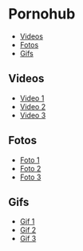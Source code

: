 <!DOCTYPE html>
<html>
<head>
 <title>PornoHube</title>
</head>
<body>
 <h1>Pornohub</h1>

 <ul>
   <li><a href="videos.php">Videos</a></li>
   <li><a href="fotos.php">Fotos</a></li>
   <li><a href="gifs.php">Gifs</a></li>
 </ul>

 <div id="videos">
   <h2>Videos</h2>

   <ul>
     <li><a href="video1.php">Video 1</a></li>
     <li><a href="video2.php">Video 2</a></li>
     <li><a href="video3.php">Video 3</a></li>
   </ul>
 </div>

 <div id="fotos">
   <h2>Fotos</h2>

   <ul>
     <li><a href="foto1.php">Foto 1</a></li>
     <li><a href="foto2.php">Foto 2</a></li>
     <li><a href="foto3.php">Foto 3</a></li>
   </ul>
 </div>

 <div id="gifs">
   <h2>Gifs</h2>

   <ul>
     <li><a href="gif1.php">Gif 1</a></li>
     <li><a href="gif2.php">Gif 2</a></li>
     <li><a href="gif3.php">Gif 3</a></li>
   </ul>
 </div>

</body>
</html>
